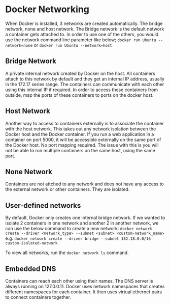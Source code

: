 # Docker Networking
When Docker is installed, 3 networks are created automatically. The bridge network, none and host network. The Bridge network is the default network a container gets attached to. In order to use one of the others, you would use the network command line parameter like below;
`docker run Ubuntu --network=none` or `docker run Ubuntu --network=host`

## Bridge Network
A private internal network created by Docker on the host. All containers attach to this network by default and they get an internal IP address, usually in the 172.17 series range. The containers can communicate with each other using this internal IP if required. In order to access these containers from outside, map the ports of these containers to ports on the docker host. 

## Host Network
Another way to access to containers externally is to associate the container with the host network. This takes out any network isolation between the Docker host and the Docker container. If you run a web application in a container on port 5000, it will be accessible externally on the same port of the Docker host. No port mapping required. The issue with this is you will not be able to run multiple containers on the same host, using the same port. 

## None Network
Containers are not attched to any network and does not have any access to the external network or other containers. They are isolated.

## User-defined networks
By default, Docker only creates one internal bridge network. If we wanted to isolate 2 containers in one network and another 2 in another network, we can use the below command to create a new network:
`docker network create --driver <network_type> --subnet <subnet> <custom-network_name>`
e.g.
`docker network create --driver bridge --subnet 182.18.0.0/16 custom-isolated-network`

To view all networks, run the `docker network ls` command.

## Embedded DNS
Containers can reach each other using their names. The DNS server is always running on 127.0.0.11. Docker uses network namespaces that creates different namespaces for each container. It then uses virtual ethernet pairs to connect containers together. 
